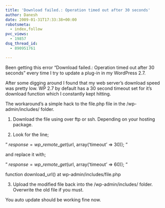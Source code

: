 ```yaml
---
title: 'Download failed.: Operation timed out after 30 seconds'
author: Danesh
date: 2009-01-31T17:33:38+00:00
robotsmeta:
  - index,follow
pvc_views:
  - 19857
dsq_thread_id:
  - 890951761

---
```

Been getting this error &#8220;Download failed.: Operation timed out after 30 seconds&#8221; every time I try to update a plug-in in my WordPress 2.7.

After some digging around I found that my web server&#8217;s download speed was pretty low. WP 2.7 by default has a 30 second timeout set for it&#8217;s download function which I constantly kept hitting.

The workaround&#8217;s a simple hack to the file.php file in the /wp-admin/includes/ folder.

1. Download the file using over ftp or ssh. Depending on your hosting package.

2. Look for the line;

&#8221; $response = wp\_remote\_get($url, array(&#8216;timeout&#8217; => 30)); &#8221;

and replace it with;

&#8221; $response = wp\_remote\_get($url, array(&#8216;timeout&#8217; => 60)); &#8221;

function download_url() at wp-admin/includes/file.php

3. Upload the modified file back into the /wp-admin/includes/ folder. Overwrite the old file if you must.

You auto update should be working fine now.